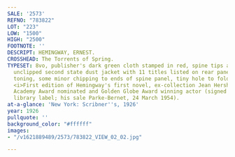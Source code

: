 ```yaml
---
SALE: '2573'
REFNO: "783822"
LOT: "223"
LOW: "1500"
HIGH: "2500"
FOOTNOTE: ''
DESCRIPT: HEMINGWAY, ERNEST.
CROSSHEAD: The Torrents of Spring.
TYPESET: 8vo, publisher's dark green cloth stamped in red, spine tips a trifle rubbed;
  unclipped second state dust jacket with 11 titles listed on rear panel, moderate
  toning, some minor chipping to ends of spine panel, tiny hole to fold of rear flap.
  <i>First edition of Hemingway's first novel, ex-collection Jean Hersholt</i> (1886-1956),
  Academy Award nominated and Golden Globe Award winning actor (signed bookplate and
  library label; his sale Parke-Bernet, 24 March 1954).
at-a-glance: 'New York: Scribner''s, 1926'
year: 1926
pullquote: ''
background_color: "#ffffff"
images:
- "/v1621889489/2573/783822_VIEW_02_02.jpg"

---
```

